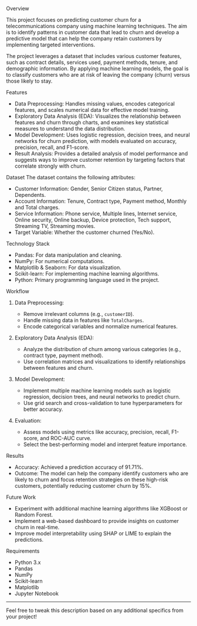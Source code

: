 
 Overview

This project focuses on predicting customer churn for a telecommunications company using machine learning techniques. The aim is to identify patterns in customer data that lead to churn and develop a predictive model that can help the company retain customers by implementing targeted interventions.

The project leverages a dataset that includes various customer features, such as contract details, services used, payment methods, tenure, and demographic information. By applying machine learning models, the goal is to classify customers who are at risk of leaving the company (churn) versus those likely to stay.

 Features
- Data Preprocessing: Handles missing values, encodes categorical features, and scales numerical data for effective model training.
- Exploratory Data Analysis (EDA): Visualizes the relationship between features and churn through charts, and examines key statistical measures to understand the data distribution.
- Model Development: Uses logistic regression, decision trees, and neural networks for churn prediction, with models evaluated on accuracy, precision, recall, and F1-score.
- Result Analysis: Provides a detailed analysis of model performance and suggests ways to improve customer retention by targeting factors that correlate strongly with churn.

 Dataset
The dataset contains the following attributes:
- Customer Information: Gender, Senior Citizen status, Partner, Dependents.
- Account Information: Tenure, Contract type, Payment method, Monthly and Total charges.
- Service Information: Phone service, Multiple lines, Internet service, Online security, Online backup, Device protection, Tech support, Streaming TV, Streaming movies.
- Target Variable: Whether the customer churned (Yes/No).

 Technology Stack
- Pandas: For data manipulation and cleaning.
- NumPy: For numerical computations.
- Matplotlib & Seaborn: For data visualization.
- Scikit-learn: For implementing machine learning algorithms.
- Python: Primary programming language used in the project.

 Workflow
1. Data Preprocessing:
   - Remove irrelevant columns (e.g., `customerID`).
   - Handle missing data in features like `TotalCharges`.
   - Encode categorical variables and normalize numerical features.

2. Exploratory Data Analysis (EDA):
   - Analyze the distribution of churn among various categories (e.g., contract type, payment method).
   - Use correlation matrices and visualizations to identify relationships between features and churn.

3. Model Development:
   - Implement multiple machine learning models such as logistic regression, decision trees, and neural networks to predict churn.
   - Use grid search and cross-validation to tune hyperparameters for better accuracy.
   
4. Evaluation:
   - Assess models using metrics like accuracy, precision, recall, F1-score, and ROC-AUC curve.
   - Select the best-performing model and interpret feature importance.

 Results
- Accuracy: Achieved a prediction accuracy of 91.71%.
- Outcome: The model can help the company identify customers who are likely to churn and focus retention strategies on these high-risk customers, potentially reducing customer churn by 15%.

 Future Work
- Experiment with additional machine learning algorithms like XGBoost or Random Forest.
- Implement a web-based dashboard to provide insights on customer churn in real-time.
- Improve model interpretability using SHAP or LIME to explain the predictions.

 Requirements
- Python 3.x
- Pandas
- NumPy
- Scikit-learn
- Matplotlib
- Jupyter Notebook

---

Feel free to tweak this description based on any additional specifics from your project!

